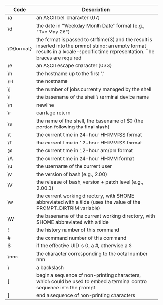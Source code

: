 | Code        | Description                                                                   |
|-------------|-------------------------------------------------------------------------------|
| \a          | an ASCII bell character (07)                                                  |
| \d          | the date in "Weekday Month Date" format (e.g., "Tue May 26")                  |
| \D{format}  | the  format  is  passed to strftime(3) and the result is inserted into the prompt string; an empty format results in a locale-specific time representation. The braces are required  |
| \e          | an ASCII escape character (033)                                               |
| \h          | the hostname up to the first ‘.’                                              |
| \H          | the hostname                                                                  |
| \j          | the number of jobs currently managed by the shell                             |
| \l          | the basename of the shell’s terminal device name                              |
| \n          | newline                                                                       |
| \r          | carriage return                                                               |
| \s          | the name of the shell, the basename of $0 (the portion following the final slash)   |
| \t          | the current time in 24-hour HH:MM:SS format                                   |
| \T          | the current time in 12-hour HH:MM:SS format                                   |
| \@          | the current time in 12-hour am/pm format                                      |
| \A          | the current time in 24-hour HH:MM format                                      |
| \u          | the username of the current user                                              |
| \v          | the version of bash (e.g., 2.00)                                              |
| \V          | the release of bash, version + patch level (e.g., 2.00.0)                     |
| \w          | the current working directory, with $HOME abbreviated with a tilde (uses the value of the PROMPT_DIRTRIM variable) |
| \W          | the basename of the current working directory, with $HOME abbreviated with a tilde |
| \!          | the history number of this command                                            |
| \#          | the command number of this command                                            |
| \$          | if the effective UID is 0, a #, otherwise a $                                 |
| \nnn        | the character corresponding to the octal number nnn                           |
| \\          | a backslash                                                                   |
| \[          | begin a sequence of non-printing characters, which could be used to embed a terminal control sequence into the prompt  |
| \]          | end a sequence of non-printing characters                                     |
